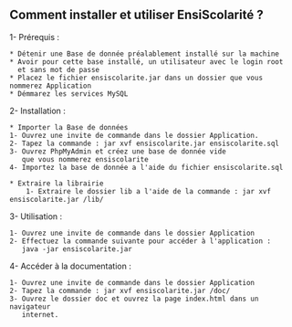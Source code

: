 Comment installer et utiliser EnsiScolarité ?
----------------------------------------------

 1- Prérequis :

	* Détenir une Base de donnée préalablement installé sur la machine
	* Avoir pour cette base installé, un utilisateur avec le login root
	  et sans mot de passe
	* Placez le fichier ensiscolarite.jar dans un dossier que vous nommerez Application
 	* Démmarez les services MySQL

2- Installation :

    * Importer la Base de données
	1- Ouvrez une invite de commande dans le dossier Application.
	2- Tapez la commande : jar xvf ensiscolarite.jar ensiscolarite.sql
	3- Ouvrez PhpMyAdmin et créez une base de donnée vide
	   que vous nommerez ensiscolarite
	4- Importez la base de donnée a l'aide du fichier ensiscolarite.sql

    * Extraire la librairie
    	1- Extraire le dossier lib a l'aide de la commande : jar xvf ensiscolarite.jar /lib/

3- Utilisation :

	1- Ouvrez une invite de commande dans le dossier Application
	2- Effectuez la commande suivante pour accéder à l'application :
	   java -jar ensiscolarite.jar

4- Accéder à la documentation : 

	1- Ouvrez une invite de commande dans le dossier Application
	2- Tapez la commande : jar xvf ensiscolarite.jar /doc/
	3- Ouvrez le dossier doc et ouvrez la page index.html dans un navigateur
	   internet.
